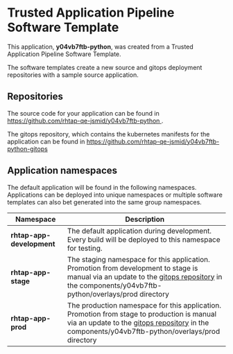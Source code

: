 # Trusted Application Pipeline Software Template

This application, **y04vb7ftb-python**, was created from a Trusted Application Pipeline Software Template.

The software templates create a new source and gitops deployment repositories with a sample source application. 

## Repositories

The source code for your application can be found in [https://github.com/rhtap-qe-jsmid/y04vb7ftb-python ](https://github.com/rhtap-qe-jsmid/y04vb7ftb-python ).
 
The gitops repository, which contains the kubernetes manifests for the application can be found in 
[https://github.com/rhtap-qe-jsmid/y04vb7ftb-python-gitops ](https://github.com/rhtap-qe-jsmid/y04vb7ftb-python-gitops ) 

## Application namespaces 

The default application will be found in the following namespaces. Applications can be deployed into unique namespaces or multiple software templates can also bet generated into the same group namespaces.  

|  Namespace   |  Description   |  
| -------- | -------- |   
| **rhtap-app-development** | The default application during development. Every build will be deployed to this namespace for testing. | 
| **rhtap-app-stage** | The staging namespace for this application. Promotion from development to stage is manual via an update to the [gitops repository](https://github.com/rhtap-qe-jsmid/y04vb7ftb-python-gitops ) in the components/y04vb7ftb-python/overlays/prod directory |  
| **rhtap-app-prod** | The production namespace for this application. Promotion from stage to production is manual via an update to the [gitops repository](https://github.com/rhtap-qe-jsmid/y04vb7ftb-python-gitops ) in the components/y04vb7ftb-python/overlays/prod directory | 
